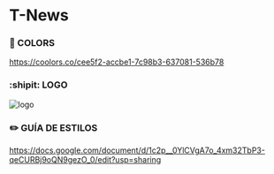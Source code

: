 # T-News


### :art: COLORS 
https://coolors.co/cee5f2-accbe1-7c98b3-637081-536b78

### :shipit: LOGO 
![logo](https://user-images.githubusercontent.com/34045341/138687249-c5446f6c-7c65-46b6-91d6-2c3cb379f39a.png)


### :pencil2: GUÍA DE ESTILOS 
https://docs.google.com/document/d/1c2p__0YlCVgA7o_4xm32TbP3-qeCURBj9oQN9gezO_0/edit?usp=sharing
